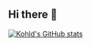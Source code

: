 ## Hi there 👋

[![Kohld's GitHub stats](https://github-readme-stats.vercel.app/api?username=kohld&rank_icon=github&show_icons=true&theme=transparent)](https://github.com/kohld/github-readme-stats)
<!--
**kohld/kohld** is a ✨ _special_ ✨ repository because its `README.md` (this file) appears on your GitHub profile.

Here are some ideas to get you started:

- 🔭 I’m currently working on ...
- 🌱 I’m currently learning ...
- 👯 I’m looking to collaborate on ...
- 🤔 I’m looking for help with ...
- 💬 Ask me about ...
- 📫 How to reach me: ...
- 😄 Pronouns: ...
- ⚡ Fun fact: ...
-->
